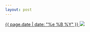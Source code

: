```yaml
---
layout: post
---
```


<p>
  <a href="/433">
    <time>{{ page.date | date: "%e %B %Y" }}</time>
    <img src="https://s3.amazonaws.com/life.aaronjgreenberg.com/433.jpg">
  </a>
  
</p>
